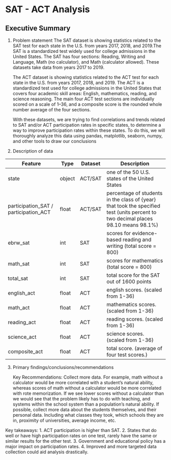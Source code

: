 # SAT - ACT Analysis

## Executive Summary
1. Problem statement
    The SAT dataset is showing statistics related to the SAT test for each state in the U.S. from years 2017, 2018, and 2019.The SAT is a standardized test widely used for college admissions in the United States. The SAT has four sections: Reading, Writing and Language, Math (no calculator), and Math (calculator allowed). These datasets take data from years 2017 to 2019.

    The ACT dataset is showing statistics related to the ACT test for each state in the U.S. from years 2017, 2018, and 2019. The ACT is a standardized test used for college admissions in the United States that covers four academic skill areas: English, mathematics, reading, and science reasoning. The main four ACT test sections are individually scored on a scale of 1–36, and a composite score is the rounded whole number average of the four sections. 

    With these datasets, we are trying to find correlations and trends related to SAT and/or ACT participation rates in specific states, to determine a way to improve participation rates within these states. To do this, we will thoroughly analyze this data using pandas, matplotlib, seaborn, numpy, and other tools to draw our conclusions

2. Description of data

|Feature|Type|Dataset|Description|
|---|---|---|---|
|state|object|ACT/SAT|one of the 50 U.S. states of the United States| 
|participation_SAT / participation_ACT|float|ACT/SAT|percentage of students in the class of {year} that took the specified test (units percent to two decimal places 98.10 means 98.1%)| 
|ebrw_sat|int|SAT|scores for evidence-based reading and writing (total score = 800)| 
|math_sat|int|SAT|scores for mathematics (total score = 800)|
|total_sat|int|SAT|total score for the SAT out of 1600 points| 
|english_act|float|ACT|english scores. (scaled from 1-36)| 
|math_act|float|ACT|mathematics scores. (scaled from 1-36)|
|reading_act|float|ACT|reading scores. (scaled from 1-36)|
|science_act|float|ACT|science scores. (scaled from 1-36)|
|composite_act|float|ACT|total score. (average of four test scores.)|

3. Primary findings/conclusions/recommendations
    
    Key Recommendations: Collect more data. For example, math without a calculator would be more correlated with a student’s natural ability, whereas scores of math without a calculator would be more correlated with rote memorization. If we see lower scores without a calculator than we would see that the problem likely has to do with teaching, and systems within the school system than a population’s natural ability. If possible, collect more data about the students themselves, and their personal data. Including what classes they took, which schools they are in, proximity of universities, average income, etc.


Key takeaways:
    1. ACT participation is higher than SAT.
    2. States that do well or have high participation rates on one test, rarely have the same or similar results for the other test.
    3. Government and educational policy has a major impact on participation rates.
    4. Improved and more targeted data collection could aid analysis drastically.


